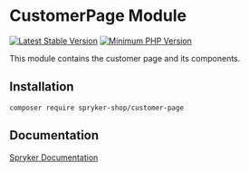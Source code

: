 # CustomerPage Module
[![Latest Stable Version](https://poser.pugx.org/spryker-shop/customer-page/v/stable.svg)](https://packagist.org/packages/spryker-shop/customer-page)
[![Minimum PHP Version](https://img.shields.io/badge/php-%3E%3D%208.0-8892BF.svg)](https://php.net/)

This module contains the customer page and its components.

## Installation

```
composer require spryker-shop/customer-page
```

## Documentation

[Spryker Documentation](https://docs.spryker.com)
